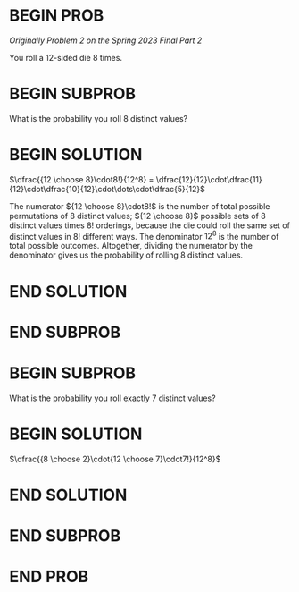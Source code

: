# BEGIN PROB

<i>Originally Problem 2 on the Spring 2023 Final Part 2</i>

You roll a 12-sided die 8 times.

# BEGIN SUBPROB

What is the probability you roll 8 distinct values?

# BEGIN SOLUTION

$\dfrac{{12 \choose 8}\cdot8!}{12^8} = \dfrac{12}{12}\cdot\dfrac{11}{12}\cdot\dfrac{10}{12}\cdot\dots\cdot\dfrac{5}{12}$

The numerator ${12 \choose 8}\cdot8!$ is the number of total possible permutations of 8 distinct values; ${12 \choose 8}$ possible sets of 8 distinct values times $8!$ orderings, because the die could roll the same set of distinct values in $8!$ different ways. The denominator $12^8$ is the number of total possible outcomes. Altogether, dividing the numerator by the denominator gives us the probability of rolling 8 distinct values. 

# END SOLUTION

# END SUBPROB

# BEGIN SUBPROB

What is the probability you roll exactly 7 distinct values?

# BEGIN SOLUTION

$\dfrac{{8 \choose 2}\cdot{12 \choose 7}\cdot7!}{12^8}$

# END SOLUTION

# END SUBPROB

# END PROB